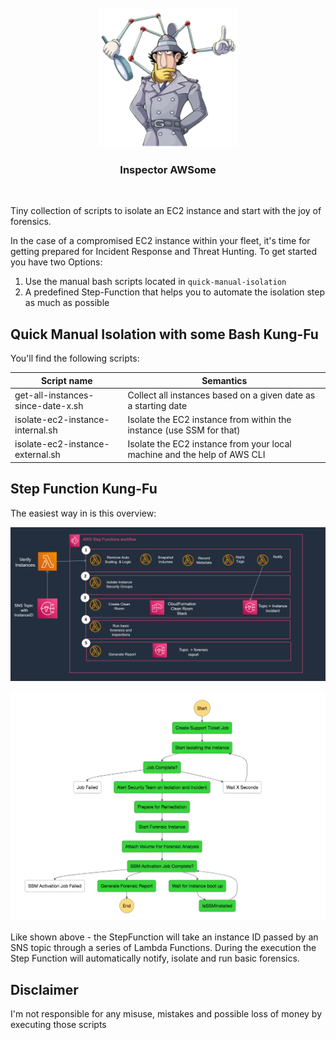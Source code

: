 <br/>
<div id="logo" align="center">
    <br />
    <img src="docs/inspector.png" alt="Logo" width="222"/>
    <h3>Inspector AWSome</h3>
</div>
<br>

Tiny collection of scripts to isolate an EC2 instance and start with the joy of forensics.

In the case of a compromised EC2 instance within your fleet, it's time for getting prepared for Incident Response and Threat Hunting. To get started you have two Options:

1. Use the manual bash scripts located in `quick-manual-isolation` 
2. A predefined Step-Function that helps you to automate the isolation step as much as possible

## Quick Manual Isolation with some Bash Kung-Fu

You'll find the following scripts:

| Script name                       | Semantics                                                                |
| ----------------------------------|--------------------------------------------------------------------------|
| get-all-instances-since-date-x.sh | Collect all instances based on a given date as a starting date           |
| isolate-ec2-instance-internal.sh  | Isolate the EC2 instance from within the instance (use SSM for that)     |
| isolate-ec2-instance-external.sh  | Isolate the EC2 instance from your local machine and the help of AWS CLI |

## Step Function Kung-Fu

The easiest way in is this overview:
<p align="center">
<img width="600" src="docs/cleanroom-architecture.png">
</p>

<p align="center">
<img width="600" src="docs/clean-room-stepfunction.png">
</p>

Like shown above - the StepFunction will take an instance ID passed by an SNS topic through a series of Lambda Functions. During the execution the Step Function will automatically notify, isolate and run basic forensics.

## Disclaimer 

I'm not responsible for any misuse, mistakes and possible loss of money by executing those scripts
